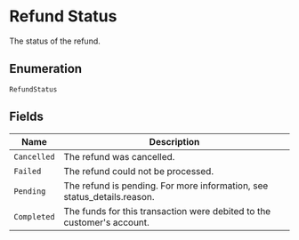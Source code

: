 
# Refund Status

The status of the refund.

## Enumeration

`RefundStatus`

## Fields

| Name | Description |
|  --- | --- |
| `Cancelled` | The refund was cancelled. |
| `Failed` | The refund could not be processed. |
| `Pending` | The refund is pending. For more information, see status_details.reason. |
| `Completed` | The funds for this transaction were debited to the customer's account. |

